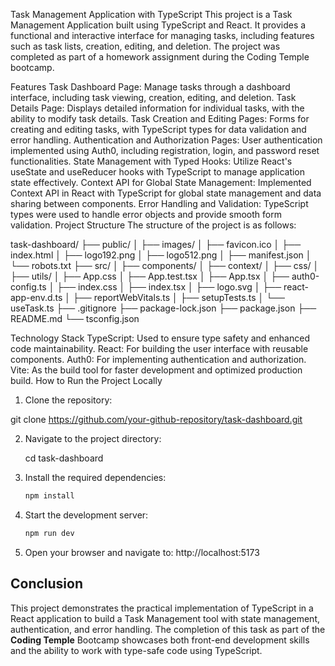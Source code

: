 Task Management Application with TypeScript
This project is a Task Management Application built using TypeScript and React. It provides a functional and interactive interface for managing tasks, including features such as task lists, creation, editing, and deletion. The project was completed as part of a homework assignment during the Coding Temple bootcamp.

Features
Task Dashboard Page:
Manage tasks through a dashboard interface, including task viewing, creation, editing, and deletion.
Task Details Page:
Displays detailed information for individual tasks, with the ability to modify task details.
Task Creation and Editing Pages:
Forms for creating and editing tasks, with TypeScript types for data validation and error handling.
Authentication and Authorization Pages:
User authentication implemented using Auth0, including registration, login, and password reset functionalities.
State Management with Typed Hooks:
Utilize React's useState and useReducer hooks with TypeScript to manage application state effectively.
Context API for Global State Management:
Implemented Context API in React with TypeScript for global state management and data sharing between components.
Error Handling and Validation:
TypeScript types were used to handle error objects and provide smooth form validation.
Project Structure
The structure of the project is as follows:

task-dashboard/
├── public/
│   ├── images/
│   ├── favicon.ico
│   ├── index.html
│   ├── logo192.png
│   ├── logo512.png
│   ├── manifest.json
│   └── robots.txt
├── src/
│   ├── components/
│   ├── context/
│   ├── css/
│   ├── utils/
│   ├── App.css
│   ├── App.test.tsx
│   ├── App.tsx
│   ├── auth0-config.ts
│   ├── index.css
│   ├── index.tsx
│   ├── logo.svg
│   ├── react-app-env.d.ts
│   ├── reportWebVitals.ts
│   ├── setupTests.ts
│   └── useTask.ts
├── .gitignore
├── package-lock.json
├── package.json
├── README.md
└── tsconfig.json

Technology Stack
TypeScript: Used to ensure type safety and enhanced code maintainability.
React: For building the user interface with reusable components.
Auth0: For implementing authentication and authorization.
Vite: As the build tool for faster development and optimized production build.
How to Run the Project Locally
1. Clone the repository:

git clone https://github.com/your-github-repository/task-dashboard.git

2. Navigate to the project directory:

   cd task-dashboard

3. Install the required dependencies:
   ```bash
   npm install
   ```
5. Start the development server:
   ```bash
   npm run dev
   ```

7. Open your browser and navigate to:
   http://localhost:5173

## Conclusion
This project demonstrates the practical implementation of TypeScript in a React application to build a Task Management tool with state management, authentication, and error handling. The completion of this task as part of the **Coding Temple** Bootcamp showcases both front-end development skills and the ability to work with type-safe code using TypeScript.


